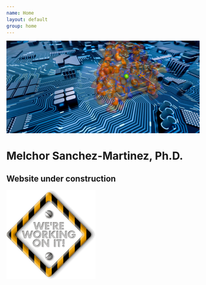 ```yaml
---
name: Home
layout: default
group: home
---
```


<img src="/static/img/compnag.png" class="img-fluid max-width: 100%; height: 100%; padding: 0px;
margin: 0px;"/>

<h1 class="text-center">Melchor Sanchez-Martinez, Ph.D.</h1>

<h2 class="text-center">Website under construction</h2>

<img src="/static/img/giphy.gif" class="img-fluid center-block max-width: 100%; height: auto"/>


